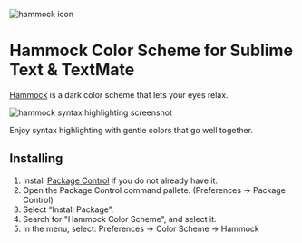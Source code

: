 ![hammock icon](https://alanlynn.github.io/hammock/icon.png)

# Hammock Color Scheme for Sublime Text & TextMate

[Hammock](https://github.com/AlanLynn/hammock#readme) is a dark color scheme that lets your eyes relax.

![hammock syntax highlighting screenshot](https://alanlynn.github.io/hammock/screenshot.png)

Enjoy syntax highlighting with gentle colors that go well together.


## Installing

1. Install [Package Control](https://packagecontrol.io/installation) if you do not already have it.
2. Open the Package Control command pallete. (Preferences → Package Control)
3. Select “Install Package”.
4. Search for "Hammock Color Scheme", and select it.
5. In the menu, select: Preferences → Color Scheme → Hammock
